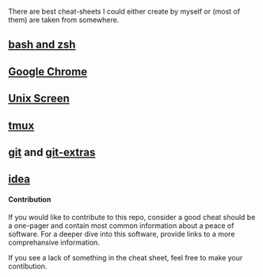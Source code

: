 There are best cheat-sheets I could either create by myself or (most of them) are taken from somewhere.

## [bash and zsh](bash-zsh.md)
## [Google Chrome](google-chrome.md)
## [Unix Screen](screen.md)
## [tmux](tmux.md)
## [git](git.md) and [git-extras](git-extras.md)
## [idea](idea.md)

#### Contribution

If you would like to contribute to this repo, consider a good cheat should be a one-pager and contain most common information about a peace of software.
For a deeper dive into this software, provide links to a more comprehansive information.

If you see a lack of something in the cheat sheet, feel free to make your contibution.
